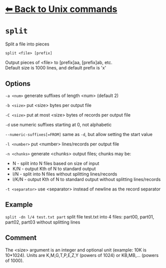 # [⬅ Back	to Unix commands](unix.md)
# `split`
Split a file into pieces

`split <file> [prefix]`

Output  pieces  of  &lt;file&gt;  to [prefix]aa, [prefix]ab, etc.\
Default size is 1000 lines, and default prefix is 'x'

## Options
`-a <num>` generate suffixes of length &lt;num&gt; (default 2)

`-b <size>` put &lt;size&gt; bytes per output file

`-C <size>` put at most &lt;size&gt; bytes of records per output file

`-d` use numeric suffixes starting at 0, not alphabetic

`--numeric-suffixes[=FROM]` same as `-d`, but allow setting the start value

`-l <number>` put &lt;number&gt; lines/records per output file

`-n <chunks>` generate &lt;chunks&gt; output files; chunks may be:
- N - split into N files based on size of input
- K/N - output Kth of N to standard output
- l/N - split into N files without splitting lines/records
- l/K/N - output Kth of N to standard output without splitting lines/records

`-t <separator>` use &lt;separator&gt; instead of newline as the record separator

## Example
`split -dn l/4 test.txt part`
split file test.txt into 4 files: part00, part01, part02, part03 without splitting lines

## Comment
The  &lt;size&gt;  argument is an integer and optional unit (example: 10K is 10*1024). Units are K,M,G,T,P,E,Z,Y (powers of 1024) or KB,MB,... (powers of 1000).
